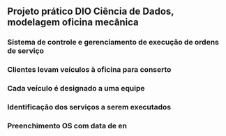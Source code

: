 ## Projeto prático DIO Ciência de Dados, modelagem oficina mecânica

### Sistema de controle e gerenciamento de execução de ordens de serviço
### Clientes levam veículos à oficina para conserto
### Cada veículo é designado a uma equipe
### Identificação dos serviços a serem executados
### Preenchimento OS com data de en



